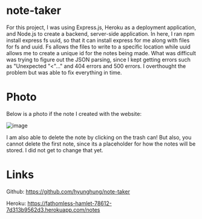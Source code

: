 # note-taker

For this project, I was using Express.js, Heroku as a deployment application, and Node.js to create a backend, server-side application. In here, I ran npm install express fs uuid, so that it can install express for me along with files for fs and uuid. Fs allows the files to write to a specific location while uuid allows me to create a unique id for the notes being made. What was difficult was trying to figure out the JSON parsing, since I kept getting errors such as "Unexpected "<"..." and 404 errors and 500 errors. I overthought the problem but was able to fix everything in time. 

# Photo

Below is a photo if the note I created with the website: 

![image](https://github.com/hyunghung/note-taker/assets/97567582/699a92d2-e6de-4e25-b0f2-5048376ca27c)

I am also able to delete the note by clicking on the trash can! But also, you cannot delete the first note, since its a placeholder for how the notes will be stored. I did not get to change that yet. 

# Links
Github: https://github.com/hyunghung/note-taker

Heroku: https://fathomless-hamlet-78612-7d313b9562d3.herokuapp.com/notes


